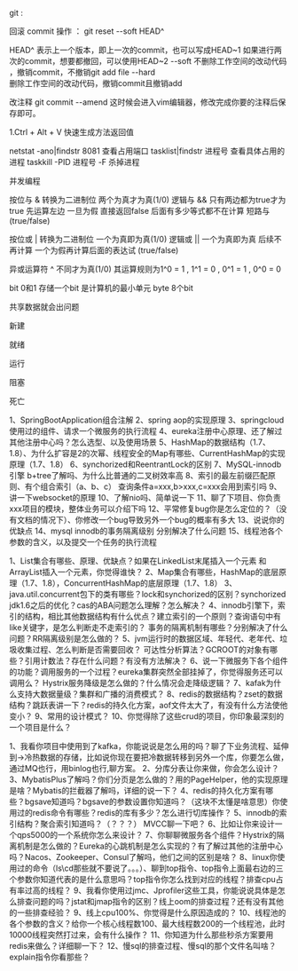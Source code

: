 
git :

  回滚 commit 操作 ： git reset --soft HEAD^

HEAD^ 表示上一个版本，即上一次的commit，也可以写成HEAD~1
如果进行两次的commit，想要都撤回，可以使用HEAD~2
--soft
不删除工作空间的改动代码 ，撤销commit，不撤销git add file
--hard   
删除工作空间的改动代码，撤销commit且撤销add

改注释
git commit --amend
这时候会进入vim编辑器，修改完成你要的注释后保存即可。

1.Ctrl + Alt + V 快速生成方法返回值

netstat -ano|findstr 8081 查看占用端口
tasklist|findstr 进程号   查看具体占用的进程
taskkill -PID 进程号 -F 杀掉进程

并发编程

按位与 &  转换为二进制位 两个为真才为真(1/0)
逻辑与 && 只有两边都为true才为true  先运算左边 一旦为假 直接返回false 后面有多少等式都不在计算 短路与 (true/false)

按位或 | 转换为二进制位 一个为真即为真(1/0)
逻辑或 || 一个为真即为真  后续不再计算 一个为假再计算后面的表达试 (true/false)

异或运算符 ^  不同才为真(1/0) 其运算规则为1^0 = 1 , 1^1 = 0 , 0^1 = 1 , 0^0 = 0

bit  0和1 存储一个bit 是计算机的最小单元
byte 8个bit

共享数据就会出问题


新建

就绪

运行

阻塞

死亡


1、SpringBootApplication组合注解
2、spring aop的实现原理
3、springcloud使用过的组件、请求一个微服务的执行流程
4、eureka注册中心原理、还了解过其他注册中心吗？怎么选型、以及使用场景
5、HashMap的数据结构（1.7、1.8）、为什么扩容是2的次幂、线程安全的Map有哪些、CurrentHashMap的实现原理（1.7、1.8）
6、synchorized和ReentrantLock的区别
7、MySQL-innodb引擎 b+tree了解吗、为什么比普通的二叉树效率高
8、索引的最左前缀匹配原则、有个组合索引（a、b、c） 查询条件a=xxx,b>xxx,c=xxx会用到索引吗
9、讲一下websocket的原理
10、了解nio吗、简单说一下
11、聊了下项目、你负责xxx项目的模块，整体业务可以介绍下吗
12、平常修复bug你是怎么定位的？（没有文档的情况下）、你修改一个bug导致另外一个bug的概率有多大
13、说说你的优缺点
14、mysql innodb的事务隔离级别 分别解决了什么问题
15、线程池各个参数的含义，以及提交一个任务的执行流程

1、List集合有哪些、原理、优缺点？如果在LinkedList末尾插入一个元素 和 ArrayList插入一个元素，你觉得谁快？
2、Map集合有哪些，HashMap的底层原理（1.7、1.8），ConcurrentHashMap的底层原理（1.7、1.8）
3、java.util.concurrent包下的类有哪些？lock和synchorized的区别？synchorized jdk1.6之后的优化？cas的ABA问题怎么理解？怎么解决？
4、innodb引擎下，索引的结构，相比其他数据结构有什么优点？建立索引的一个原则？查询语句中有like关键字，是怎么判断走不走索引的？
事务的隔离机制有哪些？分别解决了什么问题？RR隔离级别是怎么做的？
5、jvm运行时的数据区域、年轻代、老年代、垃圾收集过程、怎么判断是否需要回收？
可达性分析算法？GCROOT的对象有哪些？引用计数法？存在什么问题？有没有方法解决？
6、说一下微服务下各个组件的功能？调用服务的一个过程？eureka集群突然全部挂掉了，你觉得服务还可以调用么？
Hystrix服务降级是怎么做的？什么情况会走降级逻辑？
7、kafak为什么支持大数据量级？集群和广播的消费模式？
8、redis的数据结构？zset的数据结构？跳跃表讲一下？redis的持久化方案，aof文件太大了，有没有什么方法使他变小？
9、常用的设计模式？
10、你觉得除了这些crud的项目，你印象最深刻的一个项目是什么？

1、我看你项目中使用到了kafka，你能说说是怎么用的吗？聊了下业务流程、延伸到->冷热数据的存储，比如说你现在要把冷数据转移到另外一个库，你要怎么做，通过MQ也行，用binlog也行,聊方案。
2、分库分表让你来做，你会怎么设计？
3、MybatisPlus了解吗？你们分页是怎么做的？用的PageHelper，他的实现原理是啥？Mybatis的拦截器了解吗，详细的说一下？
4、redis的持久化方案有哪些？bgsave知道吗？bgsave的参数设置你知道吗？（这块不太懂是啥意思）你使用过的redis命令有哪些？redis的库有多少？怎么进行切库操作？
5、innodb的索引结构？聚合索引知道吗？（？？？） MVCC聊一下吧？
6、比如让你来设计一个qps5000的一个系统你怎么来设计？
7、你聊聊微服务各个组件？Hystrix的隔离机制是怎么做的？Eureka的心跳机制是怎么实现的？有了解过其他的注册中心吗？Nacos、Zookeeper、Consul了解吗，他们之间的区别是啥？
8、linux你使用过的命令（ls\cd那些就不要说了。。。）、聊到top指令、top指令上面最右边的三个参数你知道代表的是什么意思吗？top指令你怎么找到对应的线程？排查cpu占有率过高的线程？
9、我看你使用过jmc、Jprofiler这些工具，你能说说具体是怎么排查问题的吗？jstat和jmap指令的区别？线上oom的排查过程？还有没有其他的一些排查经验？
9、线上cpu100%、你觉得是什么原因造成的？
10、线程池的各个参数的含义？给你一个核心线程数100、最大线程数200的一个线程池，此时10000线程突然打过来，会有什么操作？
11、你知道为什么那些秒杀方案要用redis来做么？详细聊一下？
12、慢sql的排查过程、慢sql的那个文件名叫啥？explain指令你看那些？    



